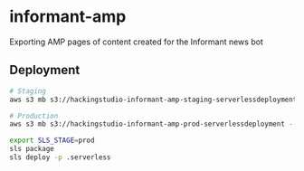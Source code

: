 # informant-amp
Exporting AMP pages of content created for the Informant news bot

## Deployment

```bash
# Staging
aws s3 mb s3://hackingstudio-informant-amp-staging-serverlessdeployment --region eu-central-1

# Production
aws s3 mb s3://hackingstudio-informant-amp-prod-serverlessdeployment --region eu-central-1
```

```bash
export SLS_STAGE=prod
sls package
sls deploy -p .serverless
```
